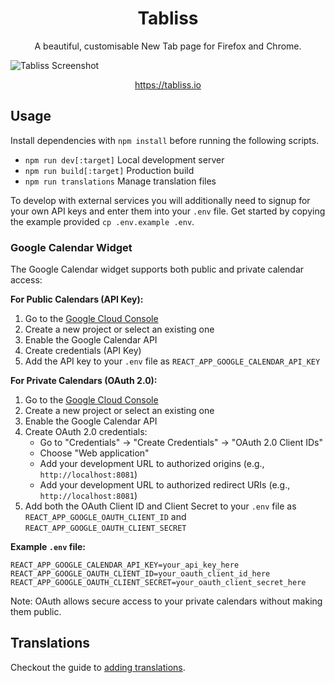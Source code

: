 <h1 align="center">Tabliss</h1>

<p align="center">A beautiful, customisable New Tab page for Firefox and Chrome.</p>

![Tabliss Screenshot](screenshot.png)

<p align="center"><a href="https://tabliss.io">https://tabliss.io</a></p>

## Usage

Install dependencies with `npm install` before running the following scripts.

- `npm run dev[:target]` Local development server
- `npm run build[:target]` Production build
- `npm run translations` Manage translation files

To develop with external services you will additionally need to signup for your own API keys
and enter them into your `.env` file. Get started by copying the example provided `cp .env.example .env`.

### Google Calendar Widget

The Google Calendar widget supports both public and private calendar access:

**For Public Calendars (API Key):**
1. Go to the [Google Cloud Console](https://console.cloud.google.com/)
2. Create a new project or select an existing one
3. Enable the Google Calendar API
4. Create credentials (API Key)
5. Add the API key to your `.env` file as `REACT_APP_GOOGLE_CALENDAR_API_KEY`

**For Private Calendars (OAuth 2.0):**
1. Go to the [Google Cloud Console](https://console.cloud.google.com/)
2. Create a new project or select an existing one
3. Enable the Google Calendar API
4. Create OAuth 2.0 credentials:
   - Go to "Credentials" → "Create Credentials" → "OAuth 2.0 Client IDs"
   - Choose "Web application"
   - Add your development URL to authorized origins (e.g., `http://localhost:8081`)
   - Add your development URL to authorized redirect URIs (e.g., `http://localhost:8081`)
5. Add both the OAuth Client ID and Client Secret to your `.env` file as `REACT_APP_GOOGLE_OAUTH_CLIENT_ID` and `REACT_APP_GOOGLE_OAUTH_CLIENT_SECRET`

**Example `.env` file:**
```
REACT_APP_GOOGLE_CALENDAR_API_KEY=your_api_key_here
REACT_APP_GOOGLE_OAUTH_CLIENT_ID=your_oauth_client_id_here
REACT_APP_GOOGLE_OAUTH_CLIENT_SECRET=your_oauth_client_secret_here
```

Note: OAuth allows secure access to your private calendars without making them public.

## Translations

Checkout the guide to [adding translations](TRANSLATING.md).

